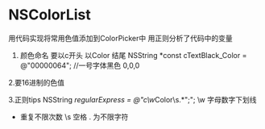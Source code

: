 # NSColorList
用代码实现将常用色值添加到ColorPicker中
用正则分析了代码中的变量


1. 颜色命名 要以c开头 以Color 结尾
NSString *const cTextBlack_Color = @"00000064"; //一号字体黑色 0,0,0

2.要16进制的色值

3.正则tips
NSString *regularExpress = @"c\\w*Color\\s.*\";";
\\w 字母数字下划线
* 重复不限次数
\\s 空格
. 为不限字符